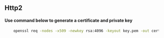 ## Http2

#### Use command below to generate a certificate and private key

```sh
    openssl req -nodes -x509 -newkey rsa:4096 -keyout key.pem -out cert.pem -days 365
```

